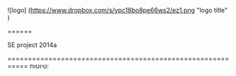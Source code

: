 
![logo] (https://www.dropbox.com/s/ypc18bo8pe66ws2/ez1.png "logo title" )
 
 ======


SE project 2014a 

===========================================================
טיוטות:


